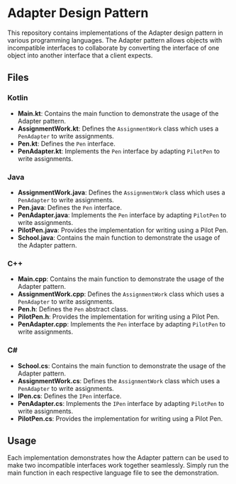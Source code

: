 # Adapter Design Pattern

This repository contains implementations of the Adapter design pattern in various programming languages. The Adapter pattern allows objects with incompatible interfaces to collaborate by converting the interface of one object into another interface that a client expects.

## Files

### Kotlin

- **Main.kt**: Contains the main function to demonstrate the usage of the Adapter pattern.
- **AssignmentWork.kt**: Defines the `AssignmentWork` class which uses a `PenAdapter` to write assignments.
- **Pen.kt**: Defines the `Pen` interface.
- **PenAdapter.kt**: Implements the `Pen` interface by adapting `PilotPen` to write assignments.

### Java

- **AssignmentWork.java**: Defines the `AssignmentWork` class which uses a `PenAdapter` to write assignments.
- **Pen.java**: Defines the `Pen` interface.
- **PenAdapter.java**: Implements the `Pen` interface by adapting `PilotPen` to write assignments.
- **PilotPen.java**: Provides the implementation for writing using a Pilot Pen.
- **School.java**: Contains the main function to demonstrate the usage of the Adapter pattern.

### C++

- **Main.cpp**: Contains the main function to demonstrate the usage of the Adapter pattern.
- **AssignmentWork.cpp**: Defines the `AssignmentWork` class which uses a `PenAdapter` to write assignments.
- **Pen.h**: Defines the `Pen` abstract class.
- **PilotPen.h**: Provides the implementation for writing using a Pilot Pen.
- **PenAdapter.cpp**: Implements the `Pen` interface by adapting `PilotPen` to write assignments.

### C#

- **School.cs**: Contains the main function to demonstrate the usage of the Adapter pattern.
- **AssignmentWork.cs**: Defines the `AssignmentWork` class which uses a `PenAdapter` to write assignments.
- **IPen.cs**: Defines the `IPen` interface.
- **PenAdapter.cs**: Implements the `IPen` interface by adapting `PilotPen` to write assignments.
- **PilotPen.cs**: Provides the implementation for writing using a Pilot Pen.

## Usage

Each implementation demonstrates how the Adapter pattern can be used to make two incompatible interfaces work together seamlessly. Simply run the main function in each respective language file to see the demonstration.

